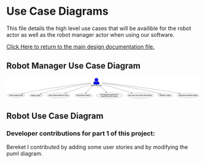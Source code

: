 # Use Case Diagrams
This file details the high level use cases that will be availible for the robot actor as well as the robot manager actor when using our software. 

[Click Here to return to the main design documentation file.](DESIGN.md)
## Robot Manager Use Case Diagram

![Robot Manager Use Case Diagram](out/docs/design/RobotManagerUseCase/RobotManagerUseCase.png)
## Robot Use Case Diagram


### Developer contributions for part 1 of this project:

Bereket
I contributed by adding some user stories and by 
modifying the puml diagram.


